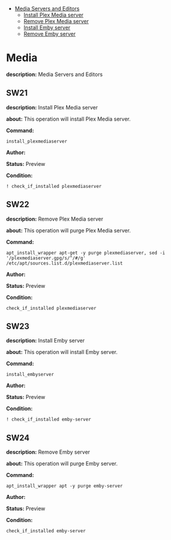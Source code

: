 - [Media Servers and Editors](#media)
  - [Install Plex Media server](#sw21)
  - [Remove Plex Media server](#sw22)
  - [Install Emby server](#sw23)
  - [Remove Emby server](#sw24)

# Media

**description:** Media Servers and Editors


## SW21

**description:** Install Plex Media server

**about:** 
This operation will install Plex Media server.

**Command:** 
~~~
install_plexmediaserver
~~~

**Author:** 

**Status:** Preview

**Condition:**
~~~
! check_if_installed plexmediaserver
~~~

## SW22

**description:** Remove Plex Media server

**about:** 
This operation will purge Plex Media server.

**Command:** 
~~~
apt_install_wrapper apt-get -y purge plexmediaserver, sed -i '/plexmediaserver.gpg/s/^/#/g' /etc/apt/sources.list.d/plexmediaserver.list
~~~

**Author:** 

**Status:** Preview

**Condition:**
~~~
check_if_installed plexmediaserver
~~~

## SW23

**description:** Install Emby server

**about:** 
This operation will install Emby server.

**Command:** 
~~~
install_embyserver
~~~

**Author:** 

**Status:** Preview

**Condition:**
~~~
! check_if_installed emby-server
~~~

## SW24

**description:** Remove Emby server

**about:** 
This operation will purge Emby server.

**Command:** 
~~~
apt_install_wrapper apt -y purge emby-server
~~~

**Author:** 

**Status:** Preview

**Condition:**
~~~
check_if_installed emby-server
~~~

